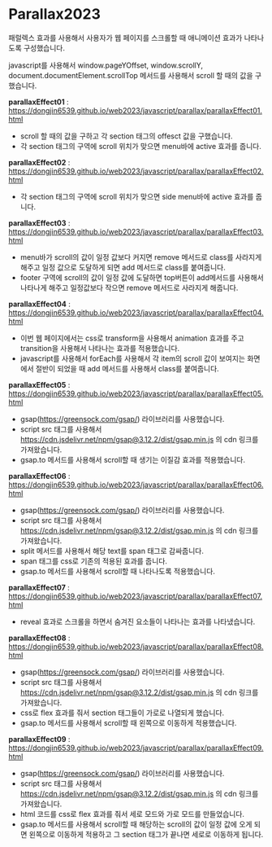 # Parallax2023
패럴렉스 효과를 사용해서 사용자가 웹 페이지를 스크롤할 때 애니메이션 효과가 나타나도록 구성했습니다.

javascript를 사용해서 window.pageYOffset, window.scrollY, document.documentElement.scrollTop 메서드를 사용해서 scroll 할 때의 값을 구했습니다.

**parallaxEffect01** : https://dongjin6539.github.io/web2023/javascript/parallax/parallaxEffect01.html <br>
- scroll 할 때의 값을 구하고 각 section 태그의 offesct 값을 구했습니다.
- 각 section 태그의 구역에 scroll 위치가 맞으면 menu바에 active 효과를 줍니다.

**parallaxEffect02** : https://dongjin6539.github.io/web2023/javascript/parallax/parallaxEffect02.html <br>
- 각 section 태그의 구역에 scroll 위치가 맞으면 side menu바에 active 효과를 줍니다.

**parallaxEffect03** : https://dongjin6539.github.io/web2023/javascript/parallax/parallaxEffect03.html <br> 
- menu바가 scroll의 값이 일정 값보다 커지면 remove 메서드로 class를 사라지게 해주고 일정 값으로 도달하게 되면 add 메서드로 class를 붙여줍니다.
- footer 구역에 scroll의 값이 일정 값에 도달하면 top버튼이 add메서드를 사용해서 나타나게 해주고 일정값보다 작으면 remove 메서드로 사라지게 해줍니다.

**parallaxEffect04** : https://dongjin6539.github.io/web2023/javascript/parallax/parallaxEffect04.html <br> 
- 이번 웹 페이지에서는 css로 transform을 사용해서 animation 효과를 주고 transition을 사용해서 나타나는 효과를 적용했습니다.
- javascript를 사용해서 forEach를 사용해서 각 item의 scroll 값이 보여지는 화면에서 절반이 되었을 때 add 메서드를 사용해서 class를 붙여줍니다.

**parallaxEffect05** : https://dongjin6539.github.io/web2023/javascript/parallax/parallaxEffect05.html <br> 
- gsap(https://greensock.com/gsap/) 라이브러리를 사용했습니다.
- script src 태그를 사용해서 https://cdn.jsdelivr.net/npm/gsap@3.12.2/dist/gsap.min.js 의 cdn 링크를 가져왔습니다.
- gsap.to 메서드를 사용해서 scroll할 때 생기는 이질감 효과를 적용했습니다.

**parallaxEffect06** : https://dongjin6539.github.io/web2023/javascript/parallax/parallaxEffect06.html <br> 
- gsap(https://greensock.com/gsap/) 라이브러리를 사용했습니다.
- script src 태그를 사용해서 https://cdn.jsdelivr.net/npm/gsap@3.12.2/dist/gsap.min.js 의 cdn 링크를 가져왔습니다.
- split 메서드를 사용해서 해당 text를 span 태그로 감싸줍니다.
- span 태그를 css로 기존의 적용된 효과를 줍니다.
- gsap.to 메서드를 사용해서 scroll할 때 나타나도록 적용했습니다.

**parallaxEffect07** : https://dongjin6539.github.io/web2023/javascript/parallax/parallaxEffect07.html <br> 
- reveal 효과로 스크롤을 하면서 숨겨진 요소들이 나타나는 효과를 나타냈습니다.

**parallaxEffect08** : https://dongjin6539.github.io/web2023/javascript/parallax/parallaxEffect08.html <br> 
- gsap(https://greensock.com/gsap/) 라이브러리를 사용했습니다.
- script src 태그를 사용해서 https://cdn.jsdelivr.net/npm/gsap@3.12.2/dist/gsap.min.js 의 cdn 링크를 가져왔습니다.
- css로 flex 효과를 줘서 section 태그들이 가로로 나열되게 했습니다.
- gsap.to 메서드를 사용해서 scroll할 때 왼쪽으로 이동하게 적용했습니다.

**parallaxEffect09** : https://dongjin6539.github.io/web2023/javascript/parallax/parallaxEffect09.html <br> 
- gsap(https://greensock.com/gsap/) 라이브러리를 사용했습니다.
- script src 태그를 사용해서 https://cdn.jsdelivr.net/npm/gsap@3.12.2/dist/gsap.min.js 의 cdn 링크를 가져왔습니다.
- html 코드를 css로 flex 효과를 줘서 세로 모드와 가로 모드를 만들었습니다.
- gsap.to 메서드를 사용해서 scroll할 때 해당하는 scroll의 값이 일정 값에 오게 되면 왼쪽으로 이동하게 적용하고 그 section 태그가 끝나면 세로로 이동하게 됩니다.







